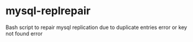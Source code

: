 # mysql-replrepair
Bash script to repair mysql replication due to duplicate entries error or key not found error
